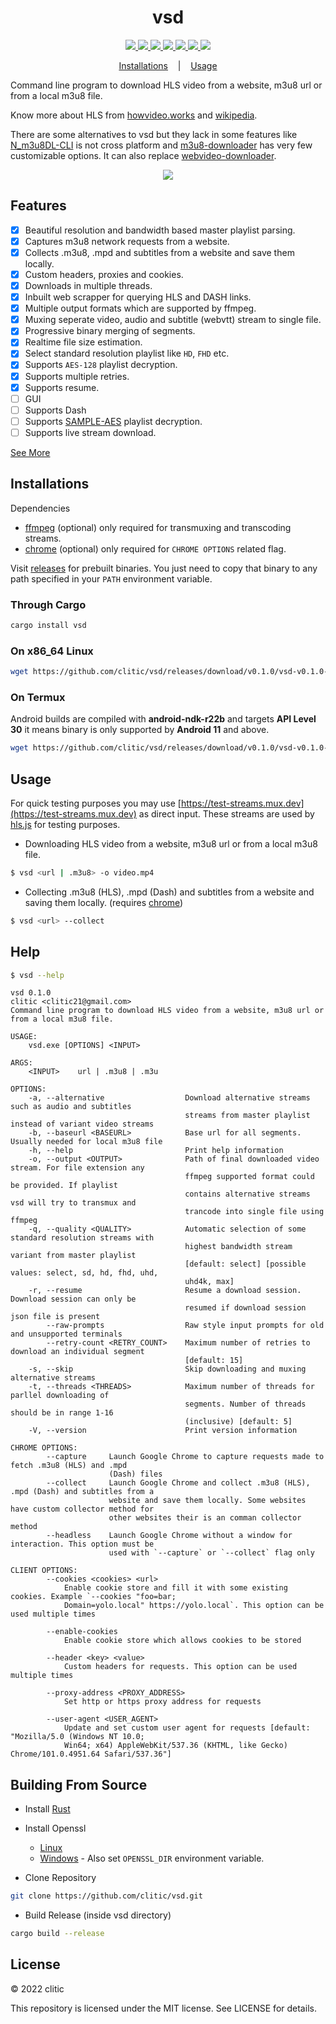 <h1 align="center">vsd</h1>

<p align="center">
  <a href="https://github.com/clitic/vsd">
    <img src="https://img.shields.io/github/downloads/clitic/vsd/total?logo=github&style=flat-square">
  </a>
  <a href="https://crates.io/crates/vsd">
    <img src="https://img.shields.io/crates/d/vsd?logo=rust&style=flat-square">
  </a>
  <a href="https://crates.io/crates/vsd">
    <img src="https://img.shields.io/crates/v/vsd?style=flat-square">
  </a>
  <a href="https://docs.rs/vsd/latest/vsd">
    <img src="https://img.shields.io/docsrs/vsd?logo=docsdotrs&style=flat-square">
  </a>
  <a href="https://github.com/clitic/vsd">
    <img src="https://img.shields.io/github/license/clitic/vsd?style=flat-square">
  </a>
  <a href="https://github.com/clitic/vsd">
    <img src="https://img.shields.io/github/repo-size/clitic/vsd?logo=github&style=flat-square">
  </a>
  <a href="https://github.com/clitic/vsd">
    <img src="https://img.shields.io/tokei/lines/github/clitic/vsd?style=flat-square">
  </a>
</p>

<p align="center">
  <a href="#Installations">Installations</a>
  &nbsp;&nbsp;&nbsp;|&nbsp;&nbsp;&nbsp;
  <a href="#Usage">Usage</a>
</p>

Command line program to download HLS video from a website, m3u8 url or from a local m3u8 file.

Know more about HLS from [howvideo.works](https://howvideo.works) and 
[wikipedia](https://en.wikipedia.org/wiki/M3U).

There are some alternatives to vsd but they lack in some features like [N_m3u8DL-CLI](https://github.com/nilaoda/N_m3u8DL-CLI) is not cross platform and [m3u8-downloader](https://github.com/llychao/m3u8-downloader) has very few customizable options. It can also replace [webvideo-downloader](https://github.com/jaysonlong/webvideo-downloader).

<p align="center">
  <img src="https://github.com/clitic/vsd/blob/main/images/showcase.png">
</p>

## Features

- [x] Beautiful resolution and bandwidth based master playlist parsing.
- [x] Captures m3u8 network requests from a website.
- [x] Collects .m3u8, .mpd and subtitles from a website and save them locally.
- [x] Custom headers, proxies and cookies.
- [x] Downloads in multiple threads.
- [x] Inbuilt web scrapper for querying HLS and DASH links.
- [x] Multiple output formats which are supported by ffmpeg.
- [x] Muxing seperate video, audio and subtitle (webvtt) stream to single file.
- [x] Progressive binary merging of segments.
- [x] Realtime file size estimation.
- [x] Select standard resolution playlist like `HD`, `FHD` etc.
- [x] Supports `AES-128` playlist decryption.
- [x] Supports multiple retries.
- [x] Supports resume.
- [ ] GUI
- [ ] Supports Dash
- [ ] Supports [SAMPLE-AES](https://datatracker.ietf.org/doc/html/rfc8216#section-4.3.2.4) playlist decryption.
- [ ] Supports live stream download.

<a href="#Help">See More</a>

## Installations

Dependencies

- [ffmpeg](https://www.ffmpeg.org/download.html) (optional) only required for transmuxing and transcoding streams.
- [chrome](https://www.google.com/chrome) (optional) only required for `CHROME OPTIONS` related flag. 

Visit [releases](https://github.com/clitic/vsd/releases) for prebuilt binaries. You just need to copy that binary to any path specified in your `PATH` environment variable.

### Through Cargo

```bash
cargo install vsd
```

### On x86_64 Linux

```bash
wget https://github.com/clitic/vsd/releases/download/v0.1.0/vsd-v0.1.0-x86_64-unknown-linux-musl.tar.gz -O vsd-v0.1.0.tar.gz && tar -xzf vsd-v0.1.0.tar.gz -C /usr/local/bin/ && chmod +x /usr/local/bin/vsd && rm vsd-v0.1.0.tar.gz
```

### On Termux

Android builds are compiled with **android-ndk-r22b** and targets **API Level 30** it means binary is only supported by **Android 11** and above.

```bash
wget https://github.com/clitic/vsd/releases/download/v0.1.0/vsd-v0.1.0-aarch64-linux-android.tar.gz -O vsd-v0.1.0.tar.gz && tar -xzf vsd-v0.1.0.tar.gz -C $PREFIX/bin/ && chmod +x $PREFIX/bin/vsd && rm vsd-v0.1.0.tar.gz
```

## Usage

For quick testing purposes you may use [https://test-streams.mux.dev](https://test-streams.mux.dev) as direct input. These streams are used by [hls.js](https://github.com/video-dev/hls.js) for testing purposes.

- Downloading HLS video from a website, m3u8 url or from a local m3u8 file.

```bash
$ vsd <url | .m3u8> -o video.mp4
```

- Collecting .m3u8 (HLS), .mpd (Dash) and subtitles from a website and saving them locally. (requires [chrome](https://www.google.com/chrome))

```bash
$ vsd <url> --collect
```

## Help

```bash
$ vsd --help
```

```
vsd 0.1.0
clitic <clitic21@gmail.com>
Command line program to download HLS video from a website, m3u8 url or from a local m3u8 file.

USAGE:
    vsd.exe [OPTIONS] <INPUT>

ARGS:
    <INPUT>    url | .m3u8 | .m3u

OPTIONS:
    -a, --alternative                  Download alternative streams such as audio and subtitles
                                       streams from master playlist instead of variant video streams
    -b, --baseurl <BASEURL>            Base url for all segments. Usually needed for local m3u8 file
    -h, --help                         Print help information
    -o, --output <OUTPUT>              Path of final downloaded video stream. For file extension any
                                       ffmpeg supported format could be provided. If playlist
                                       contains alternative streams vsd will try to transmux and
                                       trancode into single file using ffmpeg
    -q, --quality <QUALITY>            Automatic selection of some standard resolution streams with
                                       highest bandwidth stream variant from master playlist
                                       [default: select] [possible values: select, sd, hd, fhd, uhd,
                                       uhd4k, max]
    -r, --resume                       Resume a download session. Download session can only be
                                       resumed if download session json file is present
        --raw-prompts                  Raw style input prompts for old and unsupported terminals
        --retry-count <RETRY_COUNT>    Maximum number of retries to download an individual segment
                                       [default: 15]
    -s, --skip                         Skip downloading and muxing alternative streams
    -t, --threads <THREADS>            Maximum number of threads for parllel downloading of
                                       segments. Number of threads should be in range 1-16
                                       (inclusive) [default: 5]
    -V, --version                      Print version information

CHROME OPTIONS:
        --capture     Launch Google Chrome to capture requests made to fetch .m3u8 (HLS) and .mpd
                      (Dash) files
        --collect     Launch Google Chrome and collect .m3u8 (HLS), .mpd (Dash) and subtitles from a
                      website and save them locally. Some websites have custom collector method for
                      other websites their is an comman collector method
        --headless    Launch Google Chrome without a window for interaction. This option must be
                      used with `--capture` or `--collect` flag only

CLIENT OPTIONS:
        --cookies <cookies> <url>
            Enable cookie store and fill it with some existing cookies. Example `--cookies "foo=bar;
            Domain=yolo.local" https://yolo.local`. This option can be used multiple times

        --enable-cookies
            Enable cookie store which allows cookies to be stored

        --header <key> <value>
            Custom headers for requests. This option can be used multiple times

        --proxy-address <PROXY_ADDRESS>
            Set http or https proxy address for requests

        --user-agent <USER_AGENT>
            Update and set custom user agent for requests [default: "Mozilla/5.0 (Windows NT 10.0;
            Win64; x64) AppleWebKit/537.36 (KHTML, like Gecko) Chrome/101.0.4951.64 Safari/537.36"]
```

## Building From Source

- Install [Rust](https://www.rust-lang.org)

- Install Openssl
    - [Linux](https://docs.rs/openssl/latest/openssl/#automatic)
    - [Windows](https://wiki.openssl.org/index.php/Binaries) - Also set `OPENSSL_DIR` environment variable.

- Clone Repository

```bash
git clone https://github.com/clitic/vsd.git
```

- Build Release (inside vsd directory)

```bash
cargo build --release
```

## License

&copy; 2022 clitic

This repository is licensed under the MIT license. See LICENSE for details.